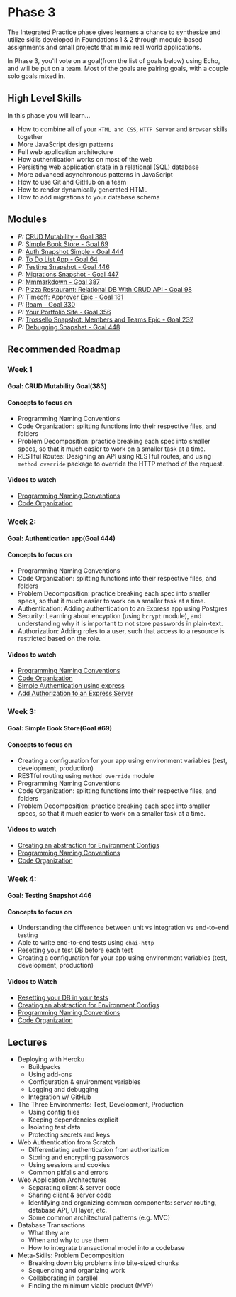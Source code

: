 # Phase 3

The Integrated Practice phase gives learners a chance to synthesize and utilize skills developed in Foundations 1 & 2 through module-based assignments and small projects that mimic real world applications.

In Phase 3, you'll vote on a goal(from the list of goals below) using Echo, and will be put on a team. Most of the goals are pairing goals, with a couple solo goals mixed in.

## High Level Skills

In this phase you will learn…

- How to combine all of your `HTML and CSS`, `HTTP Server` and `Browser` skills together
- More JavaScript design patterns
- Full web application architecture
- How authentication works on most of the web
- Persisting web application state in a relational (SQL) database
- More advanced asynchronous patterns in JavaScript
- How to use Git and GitHub on a team
- How to render dynamically generated HTML
- How to add migrations to your database schema

## Modules

- _P:_ [CRUD Mutability - Goal 383](../../modules/CRUD-Mutability--Goal-383)
- _P:_ [Simple Book Store - Goal 69](../../modules/Simple-Book-Store--Goal-69)
- _P:_ [Auth Snapshot Simple - Goal 444](../../modules/Auth-Snapshot-Simple--Goal-444)
- _P:_ [To Do List App - Goal 64](../../modules/To-Do-List-App--Goal-64)
- _P:_ [Testing Snapshot - Goal 446](../../modules/Testing-Snapshot--Goal-446)
- _P:_ [Migrations Snapshot - Goal 447](../../modules/Migrations-Snapshot--Goal-447)
- _P:_ [Mmmarkdown - Goal 387](../../modules/Mmmarkdown--Goal-387)
- _P:_ [Pizza Restaurant: Relational DB With CRUD API - Goal 98](../../modules/Pizza-Restaurant-Relational-DB-Schema-With-CRUD-API--Goal-98)
- _P:_ [Timeoff: Approver Epic - Goal 181](../../modules/Timeoff-Approver-Epic--Goal-181)
- _P:_ [Roam - Goal 330](../../modules/Roam--Goal-330)
- _P:_ [Your Portfolio Site - Goal 356](../../modules/Your-Portfolio-Site--Goal-356)
- _P:_ [Trossello Snapshot: Members and Teams Epic - Goal 232](../../modules/Trosello-Snapshot-Members-And-Teams-Epic--Goal-232)
- _P:_ [Debugging Snapshat - Goal 448](../../modules/Debugging-Snapshot--Goal-448)


## Recommended Roadmap

### Week 1

#### Goal: CRUD Mutability Goal(383)

#### Concepts to focus on
- Programming Naming Conventions
- Code Organization: splitting functions into their respective files, and folders
- Problem Decomposition: practice breaking each spec into smaller specs, so that it much easier to work on a smaller task at a time.
- RESTful Routes: Designing an API using RESTful routes, and using `method override` package to override the HTTP method of the request.

#### Videos to watch
- [Programming Naming Conventions](https://www.youtube.com/watch?v=IMxfIUzoy5A&list=PLcSbxZVkmW_gHJIVLffRGJ4FRXy9LNabc&index=1)
- [Code Organization](https://www.youtube.com/watch?v=q4J3QjKlKlg&list=PLcSbxZVkmW_gHJIVLffRGJ4FRXy9LNabc&index=2)

### Week 2:

#### Goal: Authentication app(Goal 444)

#### Concepts to focus on
- Programming Naming Conventions
- Code Organization: splitting functions into their respective files, and folders
- Problem Decomposition: practice breaking each spec into smaller specs, so that it much easier to work on a smaller task at a time.
- Authentication: Adding authentication to an Express app using Postgres
- Security: Learning about encyption (using `bcrypt` module), and understanding why it is important to not store passwords in plain-text.
- Authorization: Adding roles to a user, such that access to a resource is restricted based on the role.

#### Videos to watch
- [Programming Naming Conventions](https://www.youtube.com/watch?v=IMxfIUzoy5A&list=PLcSbxZVkmW_gHJIVLffRGJ4FRXy9LNabc&index=1)
- [Code Organization](https://www.youtube.com/watch?v=q4J3QjKlKlg&list=PLcSbxZVkmW_gHJIVLffRGJ4FRXy9LNabc&index=2)
- [Simple Authentication using express](https://www.youtube.com/watch?v=zY18L-wv0XU&list=PLcSbxZVkmW_gHJIVLffRGJ4FRXy9LNabc&index=3)
- [Add Authorization to an Express Server](https://www.youtube.com/watch?v=GLgNR1A0h_E&list=PLcSbxZVkmW_gHJIVLffRGJ4FRXy9LNabc&index=5)


### Week 3:

#### Goal: Simple Book Store(Goal #69)

#### Concepts to focus on
- Creating a configuration for your app using environment variables (test, development, production)
- RESTful routing using `method override` module
- Programming Naming Conventions
- Code Organization: splitting functions into their respective files, and folders
- Problem Decomposition: practice breaking each spec into smaller specs, so that it much easier to work on a smaller task at a time.

#### Videos to watch
- [Creating an abstraction for Environment Configs](https://www.youtube.com/watch?v=Yyh62EVrZO8&list=PLcSbxZVkmW_gHJIVLffRGJ4FRXy9LNabc&index=9)
- [Programming Naming Conventions](https://www.youtube.com/watch?v=IMxfIUzoy5A&list=PLcSbxZVkmW_gHJIVLffRGJ4FRXy9LNabc&index=1)
- [Code Organization](https://www.youtube.com/watch?v=q4J3QjKlKlg&list=PLcSbxZVkmW_gHJIVLffRGJ4FRXy9LNabc&index=2)


### Week 4:

#### Goal: Testing Snapshot 446

#### Concepts to focus on
- Understanding the difference between unit vs integration vs end-to-end testing
- Able to write end-to-end tests using `chai-http`
- Resetting your test DB before each test
- Creating a configuration for your app using environment variables (test, development, production)

#### Videos to Watch
- [Resetting your DB in your tests](https://www.youtube.com/watch?v=dzRRLCEqfpY&list=PLcSbxZVkmW_gHJIVLffRGJ4FRXy9LNabc&index=6)
- [Creating an abstraction for Environment Configs](https://www.youtube.com/watch?v=Yyh62EVrZO8&list=PLcSbxZVkmW_gHJIVLffRGJ4FRXy9LNabc&index=9)
- [Programming Naming Conventions](https://www.youtube.com/watch?v=IMxfIUzoy5A&list=PLcSbxZVkmW_gHJIVLffRGJ4FRXy9LNabc&index=1)
- [Code Organization](https://www.youtube.com/watch?v=q4J3QjKlKlg&list=PLcSbxZVkmW_gHJIVLffRGJ4FRXy9LNabc&index=2)


## Lectures

- Deploying with Heroku
  - Buildpacks
  - Using add-ons
  - Configuration & environment variables
  - Logging and debugging
  - Integration w/ GitHub
- The Three Environments: Test, Development, Production
  - Using config files
  - Keeping dependencies explicit
  - Isolating test data
  - Protecting secrets and keys
- Web Authentication from Scratch
  - Differentiating authentication from authorization
  - Storing and encrypting passwords
  - Using sessions and cookies
  - Common pitfalls and errors
- Web Application Architectures
  - Separating client & server code
  - Sharing client & server code
  - Identifying and organizing common components: server routing, database API, UI layer, etc.
  - Some common architectural patterns (e.g. MVC)
- Database Transactions
  - What they are
  - When and why to use them
  - How to integrate transactional model into a codebase
- Meta-Skills: Problem Decomposition
  - Breaking down big problems into bite-sized chunks
  - Sequencing and organizing work
  - Collaborating in parallel
  - Finding the minimum viable product (MVP)


